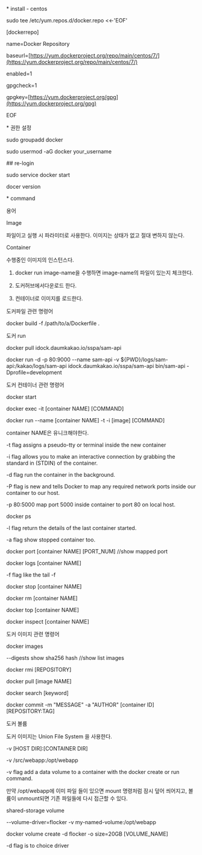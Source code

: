 \* install - centos

sudo tee /etc/yum.repos.d/docker.repo &lt;&lt;-'EOF'

\[dockerrepo\]

name=Docker Repository

baseurl=[https://yum.dockerproject.org/repo/main/centos/7/](https://yum.dockerproject.org/repo/main/centos/7/)

enabled=1

gpgcheck=1

gpgkey=[https://yum.dockerproject.org/gpg](https://yum.dockerproject.org/gpg)

EOF

\* 권한 설정

sudo groupadd docker

sudo usermod -aG docker your\_username

\#\# re-login

sudo service docker start

docer version

\* command

용어

Image

파일이고 실행 시 파라미터로 사용한다. 이미지는 상태가 없고 절대 변하지 않는다.

Container

수행중인 이미지의 인스턴스다.

1. docker run image-name을 수행하면 image-name의 파일이 있는지 체크한다.

2. 도커허브에서다운로드 한다.

3. 컨테이너로 이미지를 로드한다.

도커파일 관련 명령어

docker build -f /path/to/a/Dockerfile .

도커 run

docker pull idock.daumkakao.io/sspa/sam-api

docker run -d -p 80:9000 --name sam-api -v ${PWD}/logs/sam-api:/kakao/logs/sam-api idock.daumkakao.io/sspa/sam-api bin/sam-api -Dprofile=development

도커 컨테이너 관련 명령어

docker start

docker exec -it \[container NAME\] \[COMMAND\]

docker run --name \[container NAME\] -t -i \[image\] \[COMMAND\]

container NAME은 유니크해야한다.

-t flag assigns a pseudo-tty or terminal inside the new container

-i flag allows you to make an interactive connection by grabbing the standard in \(STDIN\) of the container.

-d flag run the container in the background.

-P flag is new and tells Docker to map any required network ports inside our container to our host.

-p 80:5000 map port 5000 inside container to port 80 on local host.

docker ps

-l flag return the details of the last container started.

-a flag show stopped container too.

docker port \[container NAME\] \[PORT\_NUM\] //show mapped port

docker logs \[container NAME\]

-f flag like the tail -f

docker stop \[container NAME\]

docker rm \[container NAME\]

docker top \[container NAME\]

docker inspect \[container NAME\]

도커 이미지 관련 명령어

docker images

--digests show sha256 hash //show list images

docker rmi \[REPOSITORY\]

docker pull \[image NAME\]

docker search \[keyword\]

docker commit -m "MESSAGE" -a "AUTHOR" \[container ID\] \[REPOSITORY:TAG\]

도커 볼륨

도커 이미지는 Union File System 을 사용한다.

-v \[HOST DIR\]:\[CONTAINER DIR\]

-v /src/webapp:/opt/webapp

-v flag add a data volume to a container with the docker create or run command.

만약 /opt/webapp에 이미 파일 들이 있으면 mount 명령처럼 잠시 덮어 씌어지고, 볼륨이 unmount되면 기존 파일들에 다시 접근할 수 있다.

shared-storage volume

--volume-driver=flocker -v my-named-volume:/opt/webapp

docker volume create -d flocker -o size=20GB \[VOLUME\_NAME\]

-d flag is to choice driver

